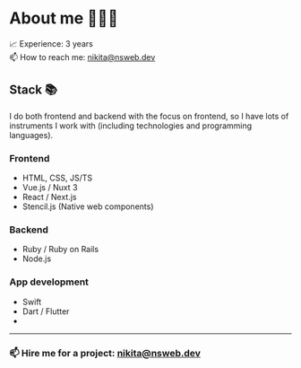 # About me 👨🏼‍💻

📈 Experience: 3 years <br>
📫 How to reach me: nikita@nsweb.dev <br>

## Stack 📚

I do both frontend and backend with the focus on frontend, so I have lots of instruments I work with (including technologies and programming languages). 

### Frontend

- HTML, CSS, JS/TS
- Vue.js / Nuxt 3
- React / Next.js
- Stencil.js (Native web components)

### Backend

- Ruby / Ruby on Rails
- Node.js

### App development

- Swift
- Dart / Flutter
- 
---

### 📫 Hire me for a project: nikita@nsweb.dev
